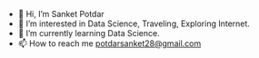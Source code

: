 - 👋 Hi, I’m Sanket Potdar
- 👀 I’m interested in Data Science, Traveling, Exploring Internet.
- 🌱 I’m currently learning Data Science.
- 📫 How to reach me potdarsanket28@gmail.com

<!---
SanketPotdar28/SanketPotdar28 is a ✨ special ✨ repository because its `README.md` (this file) appears on your GitHub profile.
You can click the Preview link to take a look at your changes.
--->

